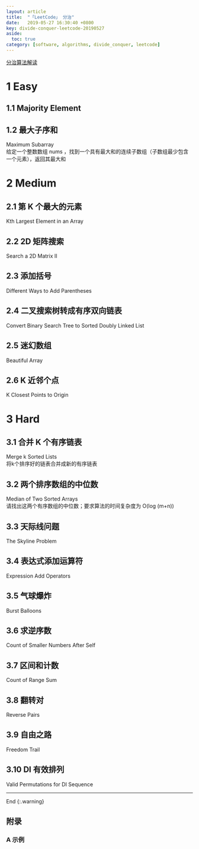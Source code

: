 ```yaml
---
layout: article
title:  "「LeetCode」 分治"
date:   2019-05-27 16:30:40 +0800
key: divide-conquer-leetcode-20190527
aside:
  toc: true
category: [software, algorithms, divide_conquer, leetcode]
---
```


>

[分治算法解读](/ai/algorithms/divide_conquer/2019/05/27/divide_conquer.html)    

# 1 Easy
## 1.1 Majority Element

## 1.2 最大子序和
Maximum Subarray   
给定一个整数数组 nums ，找到一个具有最大和的连续子数组（子数组最少包含一个元素），返回其最大和   

# 2 Medium
## 2.1 第 K 个最大的元素
Kth Largest Element in an Array   

## 2.2 2D 矩阵搜索
Search a 2D Matrix II   

## 2.3 添加括号
Different Ways to Add Parentheses   

## 2.4 二叉搜索树转成有序双向链表
Convert Binary Search Tree to Sorted Doubly Linked List   

## 2.5 迷幻数组
Beautiful Array   

## 2.6 K 近邻个点
K Closest Points to Origin   

# 3 Hard
## 3.1 合并 K 个有序链表
Merge k Sorted Lists   
将k个排序好的链表合并成新的有序链表    

## 3.2 两个排序数组的中位数
Median of Two Sorted Arrays   
请找出这两个有序数组的中位数；要求算法的时间复杂度为 O(log (m+n))    

## 3.3 天际线问题
The Skyline Problem   

## 3.4 表达式添加运算符
Expression Add Operators   

## 3.5 气球爆炸
Burst Balloons   

## 3.6 求逆序数
Count of Smaller Numbers After Self   

## 3.7 区间和计数
Count of Range Sum   

## 3.8 翻转对
Reverse Pairs   

## 3.9 自由之路
Freedom Trail   

## 3.10 DI 有效排列
Valid Permutations for DI Sequence   



-------------------  
 End
{:.warning}  



## 附录
### A 示例
